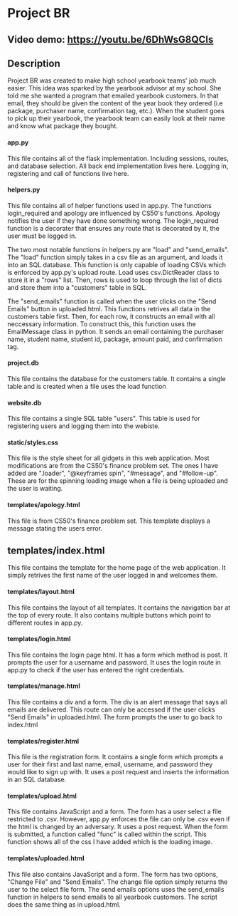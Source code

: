 # Project BR

## Video demo: https://youtu.be/6DhWsG8QCIs

## Description
Project BR was created to make high school yearbook teams' job much easier. This idea was sparked by the yearbook advisor
at my school. She told me she wanted a program that emailed yearbook customers. In that email, they should be given the content
of the year book they ordered (i.e package, purchaser name, confirmation tag, etc.). When the student goes to pick up their yearbook,
the yearbook team can easily look at their name and know what package they bought.

#### app.py
This file contains all of the flask implementation. Including sessions, routes, and database selection. All back end implementation
lives here. Logging in, registering and call of functions live here.

#### helpers.py
This file contains all of helper functions used in app.py. The functions login_required and apology are influenced by CS50's 
functions. Apology notifies the user if they have done something wrong. The login_required function is a decorater that ensures
any route that is decorated by it, the user must be logged in.

The two most notable functions in helpers.py are "load" and "send_emails". The "load" function simply takes in a csv file as an 
argument, and loads it into an SQL database. This function is only capable of loading CSVs which is enforced by app.py's upload route.
Load uses csv.DictReader class to store it in a "rows" list. Then, rows is used to loop through the list of dicts and store them into
a "customers" table in SQL.

The "send_emails" function is called when the user clicks on the "Send Emails" button in uploaded.html. This functions retrives
all data in the customers table first. Then, for each row, it constructs an email with all neccessary information. To construct this,
this function uses the EmailMessage class in python. It sends an email containing the purchaser name, student name, student id,
package, amount paid, and confirmation tag.

#### project.db
This file contains the database for the customers table. It contains a single table and is created when a file uses the load function

#### website.db
This file contains a single SQL table "users". This table is used for registering users and logging them into the webiste.

#### static/styles.css
This file is the style sheet for all gidgets in this web application. Most modifications are from the CS50's finance problem set.
The ones I have added are ".loader", "@keyframes spin", "#message", and "#follow-up". These are for the spinning loading image when
a file is being uploaded and the user is waiting.

#### templates/apology.html
This file is from CS50's finance problem set. This template displays a message stating the users error.

## templates/index.html
This file contains the template for the home page of the web application. It simply retrives the first name of the user logged in
and welcomes them.

#### templates/layout.html
This file contains the layout of all templates. It contains the navigation bar at the top of every route. It also contains multiple
buttons which point to different routes in app.py.

#### templates/login.html
This file contains the login page html. It has a form which method is post. It prompts the user for a username and password.
It uses the login route in app.py to check if the user has entered the right credentials.

#### templates/manage.html
This file contains a div and a form. The div is an alert message that says all emails are delivered. This route can only be accessed
if the user clicks "Send Emails" in uploaded.html. The form prompts the user to go back to index.html

#### templates/register.html
This file is the registration form. It contains a single form which prompts a user for their first and last name, email, username,
and password they would like to sign up with. It uses a post request and inserts the information in an SQL database.

#### templates/upload.html
This file contains JavaScript and a form. The form has a user select a file restricted to .csv. However, app.py enforces the file can
only be .csv even if the html is changed by an adversary. It uses a post request. When the form is submitted, a function called "func"
is called within the script. This function shows all of the css I have added which is the loading image.

#### templates/uploaded.html
This file also contains JavaScript and a form. The form has two options, "Change File" and "Send Emails". The change file option
simply returns the user to the select file form. The send emails options uses the send_emails function in helpers to send emails
to all yearbook customers. The script does the same thing as in upload.html.
